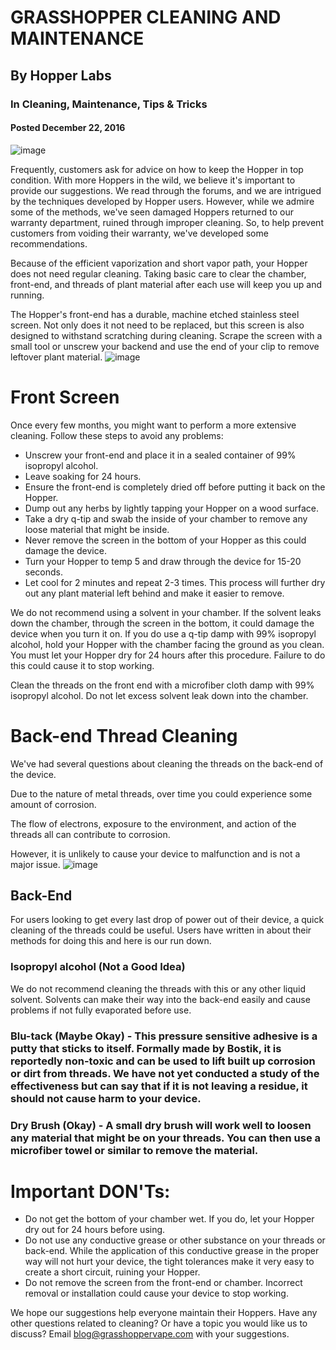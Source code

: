 
# GRASSHOPPER CLEANING AND MAINTENANCE
## By Hopper Labs 
### In Cleaning, Maintenance, Tips & Tricks 
#### Posted December 22, 2016
![image](https://user-images.githubusercontent.com/104687767/167316345-1c7acb68-05f9-4eee-9dc2-e7af91142497.png)

Frequently, customers ask for advice on how to keep the Hopper in top condition. With more Hoppers in the wild, we believe it's important to provide our suggestions. We read through the forums, and we are intrigued by the techniques developed by Hopper users. However, while we admire some of the methods, we've seen damaged Hoppers returned to our warranty department, ruined through improper cleaning. So, to help prevent customers from voiding their warranty, we've developed some recommendations.

Because of the efficient vaporization and short vapor path, your Hopper does not need regular cleaning. Taking basic care to clear the chamber, front-end, and threads of plant material after each use will keep you up and running.

The Hopper's front-end has a durable, machine etched stainless steel screen. Not only does it not need to be replaced, but this screen is also designed to withstand scratching during cleaning. Scrape the screen with a small tool or unscrew your backend and use the end of your clip to remove leftover plant material.
![image](https://user-images.githubusercontent.com/104687767/167316328-6285d903-2a6d-47a8-b118-191fb415522b.png)

# Front Screen

Once every few months, you might want to perform a more extensive cleaning. Follow these steps to avoid any problems:

- Unscrew your front-end and place it in a sealed container of 99% isopropyl alcohol. 
- Leave soaking for 24 hours. 
- Ensure the front-end is completely dried off before putting it back on the Hopper.
- Dump out any herbs by lightly tapping your Hopper on a wood surface. 
- Take a dry q-tip and swab the inside of your chamber to remove any loose material that might be inside. 
- Never remove the screen in the bottom of your Hopper as this could damage the device.
- Turn your Hopper to temp 5 and draw through the device for 15-20 seconds. 
- Let cool for 2 minutes and repeat 2-3 times. This process will further dry out any plant material left behind and make it easier to remove.

We do not recommend using a solvent in your chamber. If the solvent leaks down the chamber, through the screen in the bottom, it could damage the device when you turn it on. If you do use a q-tip damp with 99% isopropyl alcohol, hold your Hopper with the chamber facing the ground as you clean. You must let your Hopper dry for 24 hours after this procedure. Failure to do this could cause it to stop working.

Clean the threads on the front end with a microfiber cloth damp with 99% isopropyl alcohol. Do not let excess solvent leak down into the chamber.

# Back-end Thread Cleaning

We've had several questions about cleaning the threads on the back-end of the device. 

Due to the nature of metal threads, over time you could experience some amount of corrosion. 

The flow of electrons, exposure to the environment, and action of the threads all can contribute to corrosion. 

However, it is unlikely to cause your device to malfunction and is not a major issue.
![image](https://user-images.githubusercontent.com/104687767/167316362-61437408-e8b5-4932-ba1a-51bda84b8baa.png)

## Back-End

For users looking to get every last drop of power out of their device, a quick cleaning of the threads could be useful. Users have written in about their methods for doing this and here is our run down.

### Isopropyl alcohol (Not a Good Idea)

We do not recommend cleaning the threads with this or any other liquid solvent. Solvents can make their way into the back-end easily and cause problems if not fully evaporated before use.

### Blu-tack (Maybe Okay) - This pressure sensitive adhesive is a putty that sticks to itself. Formally made by Bostik, it is reportedly non-toxic and can be used to lift built up corrosion or dirt from threads. We have not yet conducted a study of the effectiveness but can say that if it is not leaving a residue, it should not cause harm to your device.

### Dry Brush (Okay) - A small dry brush will work well to loosen any material that might be on your threads. You can then use a microfiber towel or similar to remove the material.
# Important DON'Ts:

- Do not get the bottom of your chamber wet. If you do, let your Hopper dry out for 24 hours before using.
- Do not use any conductive grease or other substance on your threads or back-end. While the application of this conductive grease in the proper way will not hurt your device, the tight tolerances make it very easy to create a short circuit, ruining your Hopper.
- Do not remove the screen from the front-end or chamber. Incorrect removal or installation could cause your device to stop working.

We hope our suggestions help everyone maintain their Hoppers. Have any other questions related to cleaning? Or have a topic you would like us to discuss? Email blog@grasshoppervape.com with your suggestions.

